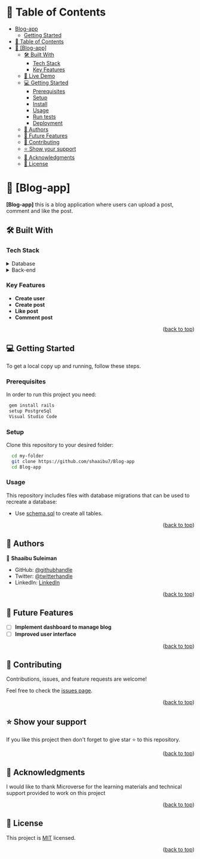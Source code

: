 <a name="readme-top"></a>

# 📗 Table of Contents

- [Blog-app](#vet_clinic)
  - [Getting Started](#getting-started)
- [📗 Table of Contents](#-table-of-contents)
- [📖 \[Blog-app\] ](#-vet-clinic-)
  - [🛠 Built With ](#-built-with-)
    - [Tech Stack ](#tech-stack-)
    - [Key Features ](#key-features-)
  - [🚀 Live Demo ](#-live-demo-)
  - [💻 Getting Started ](#-getting-started-)
    - [Prerequisites](#prerequisites)
    - [Setup](#setup)
    - [Install](#install)
    - [Usage](#usage)
    - [Run tests](#run-tests)
    - [Deployment](#deployment)
  - [👥 Authors ](#-authors-)
  - [🔭 Future Features ](#-future-features-)
  - [🤝 Contributing ](#-contributing-)
  - [⭐️ Show your support ](#️-show-your-support-)
  - [🙏 Acknowledgments ](#-acknowledgments-)
  - [📝 License ](#-license-)

# 📖 [Blog-app] <a name="about-project"></a>


**[Blog-app]** this is a blog application where users can upload a post, comment and like the post.
## 🛠 Built With <a name="built-with"></a>

### Tech Stack <a name="tech-stack"></a>


<details>
<summary>Database</summary>
  <ul>
    <li><a href="https://www.postgresql.org/">PostgreSQL</a></li>
  </ul>
</details>

<details>
<summary>Back-end</summary>
  <ul>
    <li><a href="https://rubyonrails.org/">Ruby on rails</a></li>
  </ul>
</details>

### Key Features <a name="key-features"></a>

- **Create user**
- **Create post**
- **Like post**
- **Comment post**

<p align="right">(<a href="#readme-top">back to top</a>)</p>


## 💻 Getting Started <a name="getting-started"></a>

To get a local copy up and running, follow these steps.

### Prerequisites

In order to run this project you need:

```sh
 gem install rails
 setup PostgreSql
 Visual Studio Code
```

### Setup

Clone this repository to your desired folder:

```sh
  cd my-folder
  git clone https://github.com/shaaibu7/Blog-app
  cd Blog-app
```

### Usage

This repository includes files with database migrations that can be used to recreate a database:

- Use [schema.sql](./db/schema.rb) to create all tables.

<p align="right">(<a href="#readme-top">back to top</a>)</p>

## 👥 Authors <a name="authors"></a>

👤 **Shaaibu Suleiman**

- GitHub: [@githubhandle](https://github.com/shaaibu7)
- Twitter: [@twitterhandle](https://twitter.com/SuleimanShaaibu?t=EAqVJrP59poEb2W46kK9vg&s=09)
- LinkedIn: [LinkedIn](https://www.linkedin.com/in/shaaibu-suleiman-119271206)

<p align="right">(<a href="#readme-top">back to top</a>)</p>

## 🔭 Future Features <a name="future-features"></a>

- [ ] **Implement dashboard to manage blog**
- [ ] **Improved user interface**

<p align="right">(<a href="#readme-top">back to top</a>)</p>

## 🤝 Contributing <a name="contributing"></a>

Contributions, issues, and feature requests are welcome!

Feel free to check the [issues page](../../issues/).

<p align="right">(<a href="#readme-top">back to top</a>)</p>

## ⭐️ Show your support <a name="support"></a>

If you like this project then don't forget to give star ⭐ to this repository.

<p align="right">(<a href="#readme-top">back to top</a>)</p>

## 🙏 Acknowledgments <a name="acknowledgements"></a>

I would like to thank Microverse for the learning materials and technical support provided to work on this project

<p align="right">(<a href="#readme-top">back to top</a>)</p>

## 📝 License <a name="license"></a>

This project is [MIT](./LICENSE) licensed.

<p align="right">(<a href="#readme-top">back to top</a>)</p>
